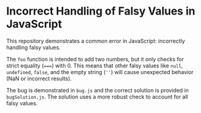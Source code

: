 # Incorrect Handling of Falsy Values in JavaScript

This repository demonstrates a common error in JavaScript: incorrectly handling falsy values.

The `foo` function is intended to add two numbers, but it only checks for strict equality (`===`) with 0.  This means that other falsy values like `null`, `undefined`, `false`, and the empty string (`''`) will cause unexpected behavior (NaN or incorrect results).

The bug is demonstrated in `bug.js` and the correct solution is provided in `bugSolution.js`.  The solution uses a more robust check to account for all falsy values.